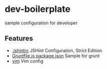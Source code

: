 # dev-boilerplate

sample configuration for developer

## Features

- [.jshintrc](//github.com/tantion/dev-boilerplate/tree/master/jshint) JSHint Configuration, Strict Edition
- [Gruntfile.js package.json](//github.com/tantion/dev-boilerplate/tree/master/grunt) Sample for grunt
- [vim](//github.com/tantion/dev-boilerplate/tree/master/vim) Vim config



